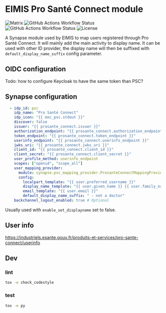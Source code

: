 # EIMIS Pro Santé Connect module

![Matrix](https://img.shields.io/badge/matrix-000000?logo=Matrix&logoColor=white)
![GitHub Actions Workflow Status](https://img.shields.io/github/actions/workflow/status/eimis-ans/eimis-prosante-connect-module/lint.yml?label=lint&logo=github)
![GitHub Actions Workflow Status](https://img.shields.io/github/actions/workflow/status/eimis-ans/eimis-prosante-connect-module/test.yml?label=test&logo=github)
![License](https://img.shields.io/badge/license-Apache%202-blue.svg?logo=apache)

A Synapse module used by EIMIS to map users registered through Pro Santé Connect. It will mainly add the main activity to display name. It can be used with other ID provider, the display name will then be suffixed with `default_display_name_suffix` config parameter.

## OIDC configuration

Todo: how to configure Keycloak to have the same token than PSC?

## Synapse configuration

```yaml
  - idp_id: psc
    idp_name: "Pro Santé Connect"
    idp_icon: "{{ mxc_psc.stdout }}"
    discover: false
    issuer: "{{ prosante_connect.issuer }}"
    authorization_endpoint: "{{ prosante_connect.authorization_endpoint }}"
    token_endpoint: "{{ prosante_connect.token_endpoint }}"
    userinfo_endpoint: "{{ prosante_connect.userinfo_endpoint }}"
    jwks_uri: "{{ prosante_connect.jwks_uri }}"
    client_id: "{{ prosante_connect.client_id }}"
    client_secret: "{{ prosante_connect.client_secret }}"
    user_profile_method: userinfo_endpoint
    scopes: ["openid", "scope_all"]
    user_mapping_provider:
      module: synapse.psc_mapping_provider.ProsanteConnectMappingProvider
      config:
        localpart_template: "{{ user.preferred_username }}"
        display_name_template: "{{ user.given_name }} {{ user.family_name }}"
        email_template: "{{ user.email }}"
        default_display_name_suffix: " - not a doctor"
    backchannel_logout_enabled: true # Optional
```

Usually used with `enable_set_displayname` set to false.

## User info

<https://industriels.esante.gouv.fr/produits-et-services/pro-sante-connect/userinfo>

## Dev

### lint

```bash
tox -e check_codestyle
```

### test

```bash
tox -e py
```
